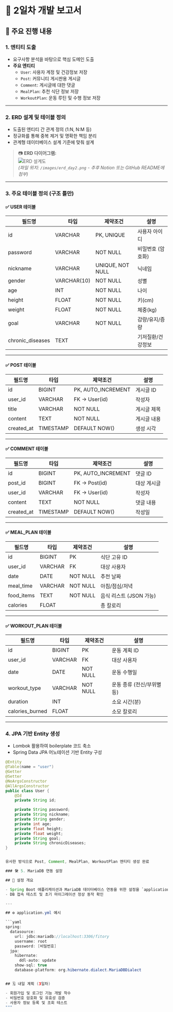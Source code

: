 # 📝 2일차 개발 보고서

## 📌 주요 진행 내용

### 1. 엔티티 도출
- 요구사항 분석을 바탕으로 핵심 도메인 도출
- **주요 엔티티**
  - `User`: 사용자 계정 및 건강정보 저장
  - `Post`: 커뮤니티 게시판용 게시글
  - `Comment`: 게시글에 대한 댓글
  - `MealPlan`: 추천 식단 정보 저장
  - `WorkoutPlan`: 운동 루틴 및 수행 정보 저장

---

### 2. ERD 설계 및 테이블 정의
- 도출된 엔티티 간 관계 정의 (1:N, N:M 등)
- 정규화를 통해 중복 제거 및 명확한 책임 분리
- 관계형 데이터베이스 설계 기준에 맞춰 설계

> 📷 **ERD 다이어그램:**  
> ![ERD 설계도](./images/erd_day2.png)  
> *(파일 위치: `/images/erd_day2.png` - 추후 Notion 또는 GitHub README에 첨부)*

---

### 3. 주요 테이블 정의 (구조 틀만)

#### ✅ USER 테이블
| 필드명           | 타입         | 제약조건         | 설명                 |
|------------------|--------------|------------------|----------------------|
| id               | VARCHAR      | PK, UNIQUE       | 사용자 아이디         |
| password         | VARCHAR      | NOT NULL         | 비밀번호 (암호화)     |
| nickname         | VARCHAR      | UNIQUE, NOT NULL | 닉네임               |
| gender           | VARCHAR(10)  | NOT NULL         | 성별                 |
| age              | INT          | NOT NULL         | 나이                 |
| height           | FLOAT        | NOT NULL         | 키(cm)               |
| weight           | FLOAT        | NOT NULL         | 체중(kg)             |
| goal             | VARCHAR      | NOT NULL         | 감량/유지/증량        |
| chronic_diseases | TEXT         |                  | 기저질환/건강정보     |

---

#### ✅ POST 테이블
| 필드명     | 타입      | 제약조건            | 설명           |
|------------|-----------|---------------------|----------------|
| id         | BIGINT    | PK, AUTO_INCREMENT  | 게시글 ID      |
| user_id    | VARCHAR   | FK → User(id)       | 작성자         |
| title      | VARCHAR   | NOT NULL            | 게시글 제목    |
| content    | TEXT      | NOT NULL            | 게시글 내용    |
| created_at | TIMESTAMP | DEFAULT NOW()       | 생성 시각      |

---

#### ✅ COMMENT 테이블
| 필드명     | 타입      | 제약조건            | 설명             |
|------------|-----------|---------------------|------------------|
| id         | BIGINT    | PK, AUTO_INCREMENT  | 댓글 ID          |
| post_id    | BIGINT    | FK → Post(id)       | 대상 게시글      |
| user_id    | VARCHAR   | FK → User(id)       | 작성자           |
| content    | TEXT      | NOT NULL            | 댓글 내용        |
| created_at | TIMESTAMP | DEFAULT NOW()       | 작성일           |

---

#### ✅ MEAL_PLAN 테이블
| 필드명     | 타입    | 제약조건       | 설명                     |
|------------|---------|----------------|--------------------------|
| id         | BIGINT  | PK             | 식단 고유 ID             |
| user_id    | VARCHAR | FK             | 대상 사용자              |
| date       | DATE    | NOT NULL       | 추천 날짜                |
| meal_time  | VARCHAR | NOT NULL       | 아침/점심/저녁           |
| food_items | TEXT    | NOT NULL       | 음식 리스트 (JSON 가능)  |
| calories   | FLOAT   |                | 총 칼로리                |

---

#### ✅ WORKOUT_PLAN 테이블
| 필드명          | 타입    | 제약조건       | 설명                         |
|------------------|---------|----------------|------------------------------|
| id               | BIGINT  | PK             | 운동 계획 ID                 |
| user_id          | VARCHAR | FK             | 대상 사용자                  |
| date             | DATE    | NOT NULL       | 운동 수행일                  |
| workout_type     | VARCHAR | NOT NULL       | 운동 종류 (전신/부위별 등)   |
| duration         | INT     |                | 소요 시간(분)                |
| calories_burned  | FLOAT   |                | 소모 칼로리                  |

---

### 4. JPA 기반 Entity 생성
- Lombok 활용하여 boilerplate 코드 축소
- Spring Data JPA 어노테이션 기반 Entity 구성

```java
@Entity
@Table(name = "user")
@Getter
@Setter
@NoArgsConstructor
@AllArgsConstructor
public class User {
    @Id
    private String id;

    private String password;
    private String nickname;
    private String gender;
    private int age;
    private float height;
    private float weight;
    private String goal;
    private String chronicDiseases;
}


유사한 방식으로 Post, Comment, MealPlan, WorkoutPlan 엔티티 생성 완료

### 🛠 5. MariaDB 연동 설정

## 📄 설정 개요

- Spring Boot 애플리케이션과 MariaDB 데이터베이스 연동을 위한 설정을 `application.yml` 또는 `application.properties` 파일에 구성
- DB 접속 테스트 및 초기 마이그레이션 정상 동작 확인

---

## ⚙️ application.yml 예시

```yaml
spring:
  datasource:
    url: jdbc:mariadb://localhost:3306/fitory
    username: root
    password: [비밀번호]
  jpa:
    hibernate:
      ddl-auto: update
    show-sql: true
    database-platform: org.hibernate.dialect.MariaDBDialect


## 🗓 내일 계획 (3일차)

- 회원가입 및 로그인 기능 개발 착수  
- 비밀번호 암호화 및 유효성 검증  
- 사용자 정보 등록 및 조회 테스트  
"""
